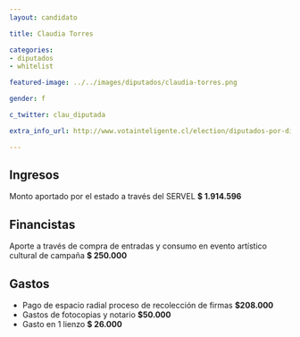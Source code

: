 ```yaml
---
layout: candidato

title: Claudia Torres

categories:
- diputados
- whitelist

featured-image: ../../images/diputados/claudia-torres.png

gender: f

c_twitter: clau_diputada

extra_info_url: http://www.votainteligente.cl/election/diputados-por-distrito-59/claudia-torres-delgado

---
```



## Ingresos


Monto aportado por el estado a través del SERVEL **$ 1.914.596**


## Financistas


Aporte a través de compra de entradas y consumo en evento artístico cultural de campaña **$ 250.000**


## Gastos


- Pago de espacio radial proceso de recolección de firmas **$208.000** 
- Gastos de fotocopias y notario **$50.000**
- Gasto en 1 lienzo **$ 26.000**






